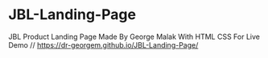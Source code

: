 # JBL-Landing-Page
JBL Product Landing Page
Made By George Malak 
With HTML CSS 
For Live Demo // https://dr-georgem.github.io/JBL-Landing-Page/
